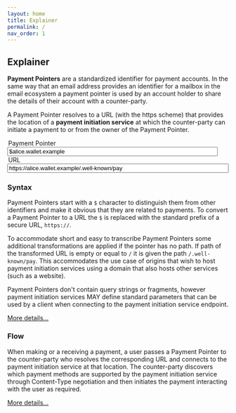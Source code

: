 ```yaml
---
layout: home
title: Explainer
permalink: /
nav_order: 1
---
```

## Explainer

**Payment Pointers** are a standardized identifier for payment accounts. In the same way that an email address provides an identifier for a mailbox in the email ecosystem a payment pointer is used by an account holder to share the details of their account with a counter-party.

A Payment Pointer resolves to a URL (with the https scheme) that provides the location of a **payment initiation service** at which the counter-party can initiate a payment to or from the owner of the Payment Pointer.

<div class="mx-auto d-flex" style="flex: 1 100%; flex-wrap: wrap">
  <div class="d-flex" style="flex: 1 auto;">
    <div class="mx-auto" style="flex: 1 100%; flex-wrap: wrap">
      <legend for="pp-input" class="fs-1">Payment Pointer</legend>
      <input class="p-2 fs-4 bg-green-100 text-grey-lt-000" style="width: 95%" type="text" id="pp-input" value="$alice.wallet.example" />
    </div>
    <div class="mx-auto" style="flex: 1 100%; flex-wrap: wrap">
      <legend for="url-input" class="fs-1">URL</legend>
      <input class="p-2 fs-4 bg-green-100 text-grey-lt-000" style="width: 100%" type="text" id="url-input" value="https://alice.wallet.example/.well-known/pay" />
    </div>
  </div>
  <label id="error" class="label label-red mt-2 d-none mx-auto"></label>
</div>

### Syntax

Payment Pointers start with a `$` character to distinguish them from other identifiers and make it obvious that they are related to payments. To convert a Payment Pointer to a URL the `$` is replaced with the standard prefix of a secure URL, `https://`.

To accommodate short and easy to transcribe Payment Pointers some additional transformations are applied if the pointer has no path. If path of the transformed URL is empty or equal to `/` it is given the path `/.well-known/pay`. This accommodates the use case of origins that wish to host payment initiation services using a domain that also hosts other services (such as a website).

Payment Pointers don't contain query strings or fragments, however payment initiation services MAY define standard parameters that can be used by a client when connecting to the payment initiation service endpoint.

[More details...](/syntax-resolution)

### Flow

When making or a receiving a payment, a user passes a Payment Pointer to the counter-party who resolves the corresponding URL and connects to the payment initiation service at that location. The counter-party discovers which payment methods are supported by the payment initiation service through Content-Type negotiation and then initiates the payment interacting with the user as required.

[More details...](/flow)

<script src="/assets/js/paymentpointer.js"></script>
<script>
  function toggleError(msg) {
      const error = document.getElementById('error');
    if(msg) {
      error.innerHTML = msg;
      error.classList.add('d-block');
      error.classList.remove('d-none');
    } else {
      error.innerHTML = '';
      error.classList.add('d-none');
      error.classList.remove('d-block');
    }
  }
  document.getElementById('url-input').addEventListener('keyup', (event) => {
    const url = event.srcElement.value;
    try {
      if(url.length > 8) {
        const pp = createPaymentPointer(url);
        document.getElementById('pp-input').value = pp;
      }
      toggleError();
    } catch (e) {
      toggleError(e.message);
    }
  });  
  document.getElementById('pp-input').addEventListener('keyup', (event) => {
    const pp = event.srcElement.value;
    try {
      if(pp.length > 3) {
        const url = resolveUrl(pp);
        document.getElementById('url-input').value = url;
      }
      toggleError();
    } catch (e) {
      toggleError(e.message);
    }
  });
</script>
